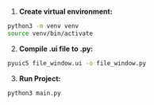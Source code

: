 

1. **Create virtual environment:**
```bash
python3 -m venv venv
source venv/bin/activate
```
2. **Compile .ui file to .py:**
```bash
pyuic5 file_window.ui -o file_window.py
```
3. **Run Project:**
```bash
python3 main.py
```
